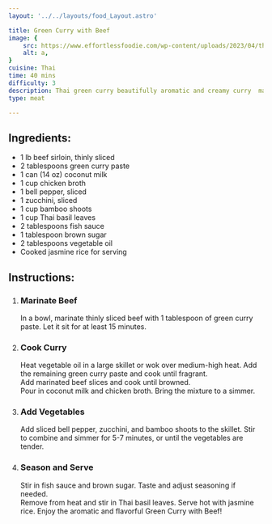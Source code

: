 ```yaml
---
layout: '../../layouts/food_Layout.astro'

title: Green Curry with Beef
image: {
    src: https://www.effortlessfoodie.com/wp-content/uploads/2023/04/thai-green-beef-curry-9.jpg,
    alt: a,
}
cuisine: Thai
time: 40 mins
difficulty: 3
description: Thai green curry beautifully aromatic and creamy curry  made with beef, Thai eggplant, bamboo shoots, bell peppers, coconut milk, and green curry paste.
type: meat

---
```

<div class="recipe-container">
    <div class="ingredients">
        <h2>Ingredients:</h2>
        <ul>
            <li>1 lb beef sirloin, thinly sliced</li>
            <li>2 tablespoons green curry paste</li>
            <li>1 can (14 oz) coconut milk</li>
            <li>1 cup chicken broth</li>
            <li>1 bell pepper, sliced</li>
            <li>1 zucchini, sliced</li>
            <li>1 cup bamboo shoots</li>
            <li>1 cup Thai basil leaves</li>
            <li>2 tablespoons fish sauce</li>
            <li>1 tablespoon brown sugar</li>
            <li>2 tablespoons vegetable oil</li>
            <li>Cooked jasmine rice for serving</li>
        </ul>
    </div>
    <div class="instructions">
        <h2>Instructions:</h2>
        <ol>
            <li><h3>Marinate Beef</h3>
                In a bowl, marinate thinly sliced beef with 1 tablespoon of green curry paste. Let it sit for at least 15 minutes.
            </li>
            <li><h3>Cook Curry</h3>
                Heat vegetable oil in a large skillet or wok over medium-high heat. Add the remaining green curry paste and cook until fragrant.
                <br>Add marinated beef slices and cook until browned.
                <br>Pour in coconut milk and chicken broth. Bring the mixture to a simmer.
            </li>
            <li><h3>Add Vegetables</h3>
                Add sliced bell pepper, zucchini, and bamboo shoots to the skillet. Stir to combine and simmer for 5-7 minutes, or until the vegetables are tender.
            </li>
            <li><h3>Season and Serve</h3>
                Stir in fish sauce and brown sugar. Taste and adjust seasoning if needed.
                <br>Remove from heat and stir in Thai basil leaves. Serve hot with jasmine rice. Enjoy the aromatic and flavorful Green Curry with Beef!
            </li>
        </ol>
    </div>
</div>
